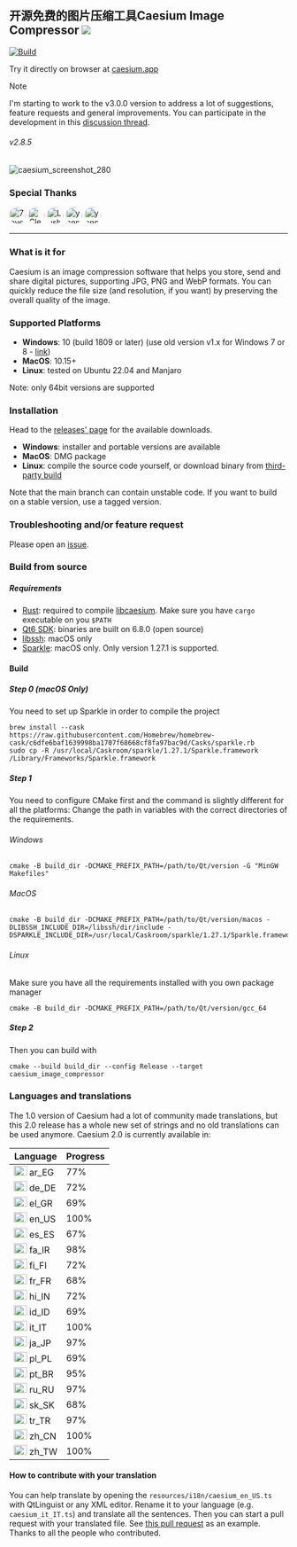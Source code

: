## 开源免费的图片压缩工具Caesium Image Compressor  [![](https://img.shields.io/static/v1?label=Sponsor&message=%E2%9D%A4&logo=GitHub&color=%23fe8e86)](https://github.com/sponsors/Lymphatus)

[![Build](https://github.com/Lymphatus/caesium-image-compressor/actions/workflows/build-qt.yml/badge.svg)](https://github.com/Lymphatus/caesium-image-compressor/actions/workflows/build-qt.yml)

Try it directly on browser at [caesium.app](https://caesium.app)

> [!NOTE]
> I'm starting to work to the v3.0.0 version to address a lot of suggestions, feature requests and general improvements. You can participate in the development in this [discussion thread](https://github.com/Lymphatus/caesium-image-compressor/issues/334).

###### v2.8.5

![caesium_screenshot_280](https://github.com/user-attachments/assets/e5a6510a-58c5-4349-8563-f4e3ee84d5a0)

### Special Thanks

<a href="https://github.com/7eventech77"><img src="https://github.com/7eventech77.png" width="30px" alt="7eventech77" style="border-radius: 100%;" /></a>
<a href="https://github.com/ClearRabbit"><img src="https://github.com/ClearRabbit.png" width="30px" alt="ClearRabbit" style="border-radius: 100%;" /></a>
<a href="https://github.com/LushawnDev"><img src="https://github.com/LushawnDev.png" width="30px" alt="LushawnDev" style="border-radius: 100%;" /></a>
<a href="https://github.com/yannkost"><img src="https://github.com/yannkost.png" width="30px" alt="yannkost" style="border-radius: 100%;" /></a>
<a href="https://github.com/yannkost"><img src="https://github.com/stamminator.png" width="30px" alt="yannkost" style="border-radius: 100%;" /></a>

----------

### What is it for

Caesium is an image compression software that helps you store, send and share digital pictures, supporting JPG, PNG and
WebP formats.
You can quickly reduce the file size (and resolution, if you want) by preserving the overall quality of the image.

### Supported Platforms

- **Windows**: 10 (build 1809 or later) (use old version v1.x for Windows 7 or
  8 - [link](https://www.fosshub.com/Caesium-Image-Compressor-old.html))
- **MacOS**: 10.15+
- **Linux**: tested on Ubuntu 22.04 and Manjaro

Note: only 64bit versions are supported

### Installation

Head to the [releases' page](https://github.com/Lymphatus/caesium-image-compressor/releases) for the available
downloads.

- **Windows**: installer and portable versions are available
- **MacOS**: DMG package
- **Linux**: compile the source code yourself, or download binary
  from [third-party build](https://github.com/larygwil/caesium-image-compressor/releases)

Note that the main branch can contain unstable code. If you want to build on a stable version, use a tagged version.

### Troubleshooting and/or feature request

Please open an [issue](https://github.com/Lymphatus/caesium-image-compressor/issues).

### Build from source

##### Requirements

- [Rust](https://www.rust-lang.org/tools/install): required to
  compile [libcaesium](https://github.com/Lymphatus/libcaesium). Make sure you have `cargo` executable on you `$PATH`
- [Qt6 SDK](https://www.qt.io/download/): binaries are built on 6.8.0 (open source)
- [libssh](https://www.libssh.org/): macOS only
- [Sparkle](https://sparkle-project.org/): macOS only. Only version 1.27.1 is supported.

#### Build

##### Step 0 (macOS Only)

You need to set up Sparkle in order to compile the project

```
brew install --cask https://raw.githubusercontent.com/Homebrew/homebrew-cask/c6dfe6baf1639998ba1707f68668cf8fa97bac9d/Casks/sparkle.rb
sudo cp -R /usr/local/Caskroom/sparkle/1.27.1/Sparkle.framework /Library/Frameworks/Sparkle.framework
```

##### Step 1

You need to configure CMake first and the command is slightly different for all the platforms:
Change the path in variables with the correct directories of the requirements.

###### Windows

```
cmake -B build_dir -DCMAKE_PREFIX_PATH=/path/to/Qt/version -G "MinGW Makefiles"
```

###### MacOS

```
cmake -B build_dir -DCMAKE_PREFIX_PATH=/path/to/Qt/version/macos -DLIBSSH_INCLUDE_DIR=/libssh/dir/include -DSPARKLE_INCLUDE_DIR=/usr/local/Caskroom/sparkle/1.27.1/Sparkle.framework/Versions/Current/Headers
```

###### Linux

Make sure you have all the requirements installed with you own package manager

```
cmake -B build_dir -DCMAKE_PREFIX_PATH=/path/to/Qt/version/gcc_64
```

##### Step 2

Then you can build with

```
cmake --build build_dir --config Release --target caesium_image_compressor
```

### Languages and translations

The 1.0 version of Caesium had a lot of community made translations, but this 2.0 release has a whole new set of strings
and no old translations can be used anymore.
Caesium 2.0 is currently available in:

| Language                                                                           | Progress |
|------------------------------------------------------------------------------------|----------|
| <img src="https://flagcdn.com/48x36/eg.png" width="24" height="18" alt="EG"> ar_EG | 77%      |
| <img src="https://flagcdn.com/48x36/de.png" width="24" height="18" alt="DE"> de_DE | 72%      |
| <img src="https://flagcdn.com/48x36/gr.png" width="24" height="18" alt="GR"> el_GR | 69%      |
| <img src="https://flagcdn.com/48x36/us.png" width="24" height="18" alt="US"> en_US | 100%     |
| <img src="https://flagcdn.com/48x36/es.png" width="24" height="18" alt="ES"> es_ES | 67%      |
| <img src="https://flagcdn.com/48x36/ir.png" width="24" height="18" alt="IR"> fa_IR | 98%      |
| <img src="https://flagcdn.com/48x36/fi.png" width="24" height="18" alt="FI"> fi_FI | 72%      |
| <img src="https://flagcdn.com/48x36/fr.png" width="24" height="18" alt="FR"> fr_FR | 68%      |
| <img src="https://flagcdn.com/48x36/in.png" width="24" height="18" alt="IN"> hi_IN | 72%      |
| <img src="https://flagcdn.com/48x36/id.png" width="24" height="18" alt="ID"> id_ID | 69%      |
| <img src="https://flagcdn.com/48x36/it.png" width="24" height="18" alt="IT"> it_IT | 100%     |
| <img src="https://flagcdn.com/48x36/jp.png" width="24" height="18" alt="JP"> ja_JP | 97%      |
| <img src="https://flagcdn.com/48x36/pl.png" width="24" height="18" alt="PL"> pl_PL | 69%      |
| <img src="https://flagcdn.com/48x36/br.png" width="24" height="18" alt="BR"> pt_BR | 95%      |
| <img src="https://flagcdn.com/48x36/ru.png" width="24" height="18" alt="RU"> ru_RU | 97%      |
| <img src="https://flagcdn.com/48x36/sk.png" width="24" height="18" alt="SK"> sk_SK | 68%      |
| <img src="https://flagcdn.com/48x36/tr.png" width="24" height="18" alt="TR"> tr_TR | 97%      |
| <img src="https://flagcdn.com/48x36/cn.png" width="24" height="18" alt="CN"> zh_CN | 100%     |
| <img src="https://flagcdn.com/48x36/tw.png" width="24" height="18" alt="TW"> zh_TW | 100%     |

#### How to contribute with your translation

You can help translate by opening the `resources/i18n/caesium_en_US.ts` with QtLinguist or any XML editor. Rename it to
your language (e.g. `caesium_it_IT.ts`) and translate all the sentences. Then you can start a pull request with your
translated file.
See [this pull request](https://github.com/Lymphatus/caesium-image-compressor/pull/106) as an example.
Thanks to all the people who contributed.
